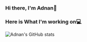 ### Hi there, I'm Adnan👋
### Here is What I'm working on💻

<!--
**MuhammadAdnanKhalid/MuhammadAdnanKhalid** is a ✨ _special_ ✨ repository because its `README.md` (this file) appears on your GitHub profile.

Here are some ideas to get you started:

- 🔭 I’m currently working on Stock Price Prediction using LSTM
- 🌱 I’m currently learning Data Science
- 👯 I’m looking to collaborate on 
- 🤔 I’m looking for help with Django
- 💬 Ask me about ...Anything
- 📫 How to reach me: muhammad_adnank@outlook.com
- 🥅 2020 Goals: Contribute more to Open Source projects
- ⚡ Fun fact: ...I am half Finnish
-->
![Adnan's GitHub stats](https://github-readme-stats.vercel.app/api?username=muhammadadnankhalid&show_icons=true&theme=radical)
